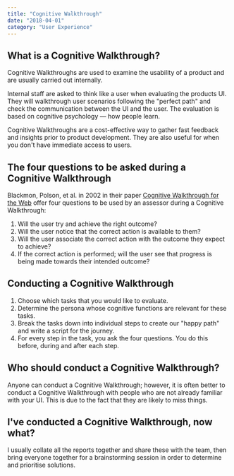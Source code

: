 ```yaml
---
title: "Cognitive Walkthrough"
date: "2018-04-01"
category: "User Experience"
---
```


## What is a Cognitive Walkthrough?

Cognitive Walkthroughs are used to examine the usability of a product and are usually carried out internally.

Internal staff are asked to think like a user when evaluating the products UI. They will walkthrough user scenarios following the "perfect path" and check the communication between the UI and the user. The evaluation is based on cognitive psychology — how people learn.

Cognitive Walkthroughs are a cost-effective way to gather fast feedback and insights prior to product development. They are also useful for when you don't have immediate access to users.

## The four questions to be asked during a Cognitive Walkthrough

Blackmon, Polson, et al. in 2002 in their paper [Cognitive Walkthrough for the Web](http://autocww2.colorado.edu/~blackmon/Papers/BlackmonEtAlCHI2002.pdf) offer four questions to be used by an assessor during a Cognitive Walkthrough:

1. Will the user try and achieve the right outcome?
2. Will the user notice that the correct action is available to them?
3. Will the user associate the correct action with the outcome they expect to achieve?
4. If the correct action is performed; will the user see that progress is being made towards their intended outcome?

## Conducting a Cognitive Walkthrough

1. Choose which tasks that you would like to evaluate.
2. Determine the persona whose cognitive functions are relevant for these tasks.
3. Break the tasks down into individual steps to create our "happy path" and write a script for the journey.
4. For every step in the task, you ask the four questions. You do this before, during and after each step.

## Who should conduct a Cognitive Walkthrough?

Anyone can conduct a Cognitive Walkthrough; however, it is often better to conduct a Cognitive Walkthrough with people who are not already familiar with your UI. This is due to the fact that they are likely to miss things.

## I've conducted a Cognitive Walkthrough, now what?

I usually collate all the reports together and share these with the team, then bring everyone together for a brainstorming session in order to determine and prioritise solutions.
